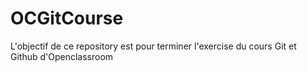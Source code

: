 # OCGitCourse

L'objectif de ce repository est pour terminer l'exercise du cours Git et Github d'Openclassroom
